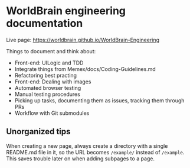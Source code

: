 # WorldBrain engineering documentation

Live page: https://worldbrain.github.io/WorldBrain-Engineering

Things to document and think about:

- Front-end: UILogic and TDD
- Integrate things from Memex/docs/Coding-Guidelines.md
- Refactoring best practing
- Front-end: Dealing with images
- Automated browser testing
- Manual testing procedures
- Picking up tasks, documenting them as issues, tracking them through PRs
- Workflow with Git submodules

## Unorganized tips

When creating a new page, always create a directory with a single README.md file in it, so the URL becomes `/example/` instead of `/example`. This saves trouble later on when adding subpages to a page.
